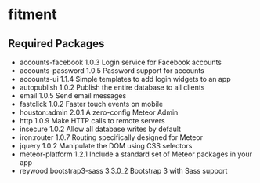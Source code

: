 # fitment

## Required Packages
* accounts-facebook        1.0.3  Login service for Facebook accounts
* accounts-password        1.0.5  Password support for accounts
* accounts-ui              1.1.4  Simple templates to add login widgets to an app
* autopublish              1.0.2  Publish the entire database to all clients
* email                    1.0.5  Send email messages
* fastclick                1.0.2  Faster touch events on mobile
* houston:admin            2.0.1  A zero-config Meteor Admin
* http                     1.0.9  Make HTTP calls to remote servers
* insecure                 1.0.2  Allow all database writes by default
* iron:router              1.0.7  Routing specifically designed for Meteor
* jquery                   1.0.2  Manipulate the DOM using CSS selectors
* meteor-platform          1.2.1  Include a standard set of Meteor packages in your app
* reywood:bootstrap3-sass  3.3.0_2  Bootstrap 3 with Sass support
